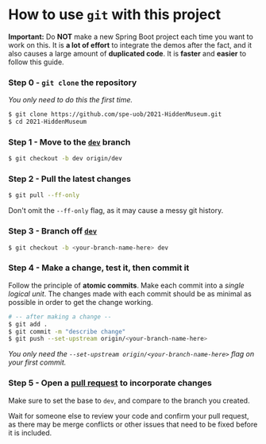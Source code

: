 # How to use `git` with this project

**Important:** Do **NOT** make a new Spring Boot project each time you want to work on this. It is **a lot of effort** to integrate the demos after the fact, and it also causes a large amount of **duplicated code**. It is **faster** and **easier** to follow this guide.

### **Step 0 -** `git clone` the repository

*You only need to do this the first time.*

```bash
$ git clone https://github.com/spe-uob/2021-HiddenMuseum.git
$ cd 2021-HiddenMuseum
```

### **Step 1 -** Move to the [`dev`](https://github.com/spe-uob/2021-HiddenMuseum/tree/dev) branch

```bash
$ git checkout -b dev origin/dev
```

### **Step 2 -** Pull the latest changes

```bash
$ git pull --ff-only
```
Don't omit the `--ff-only` flag, as it may cause a messy git history.

### **Step 3 -** Branch off [`dev`](https://github.com/spe-uob/2021-HiddenMuseum/tree/dev)

```bash
$ git checkout -b <your-branch-name-here> dev
```

### **Step 4 -** Make a change, test it, then commit it

Follow the principle of **atomic commits**. Make each commit into a *single logical unit*. The changes made with each commit should be as minimal as possible in order to get the change working.

```bash
# -- after making a change --
$ git add .
$ git commit -m "describe change"
$ git push --set-upstream origin/<your-branch-name-here>
```

*You only need the `--set-upstream origin/<your-branch-name-here>` flag on your first commit.*

### **Step 5 -** Open a [pull request](https://github.com/spe-uob/2021-HiddenMuseum/compare) to incorporate changes

Make sure to set the base to `dev`, and compare to the branch you created.

Wait for someone else to review your code and confirm your pull request, as there may be merge conflicts or other issues that need to be fixed before it is included.